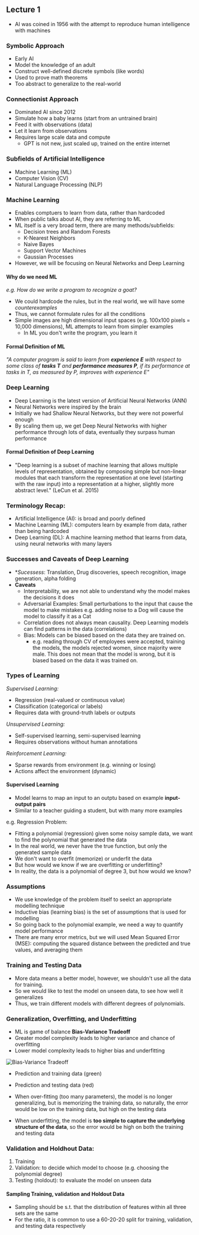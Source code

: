 ## Lecture 1 
- AI was coined in 1956 with the attempt to reproduce human intelligence with machines 

### Symbolic Approach 
- Early AI 
- Model the knowledge of an adult 
- Construct well-defined discrete symbols (like words) 
- Used to prove math theorems 
- Too abstract to generalize to the real-world

### Connectionist Approach
- Dominated AI since 2012 
- Simulate how a baby learns (start from an untrained brain)
- Feed it with observations (data)
- Let it learn from observations 
- Requires large scale data and compute 
    - GPT is not new, just scaled up, trained on the entire internet 


### Subfields of Artificial Intelligence
- Machine Learning (ML)
- Computer Vision (CV)
- Natural Language Processing (NLP)

### Machine Learning
- Enables comptuers to learn from data, rather than hardcoded 
- When public talks about AI, they are referring to ML
- ML itself is a very broad term, there are many methods/subfields:
    - Decision trees and Random Forests
    - K-Nearest Neighbors
    - Naive Bayes
    - Support Vector Machines
    - Gaussian Processes 
- However, we will be focusing on Neural Networks and Deep Learning


#### Why do we need ML
*e.g. How do we write a program to recognize a goat?*
- We could hardcode the rules, but in the real world, we will have some *counterexamples*
- Thus, we cannot formulate rules for all the conditions
- Simple images are high dimensional input spaces (e.g. 100x100 pixels = 10,000 dimensions), ML attempts to learn from simpler examples
    - In ML you don't write the program, you learn it

#### Formal Definition of ML
*"A computer program is said to learn from **experience E** with respect to some class of **tasks T** and **performance measures P**, if its performance at tasks in T, as measured by P, improves with experience E"*

### Deep Learning 
- Deep Learning is the latest version of Artificial Neural Networks (ANN) 
- Neural Networks were inspired by the brain 
- Initially we had Shallow Neural Networks, but they were not powerful enough
- By scaling them up, we get Deep Neural Networks with higher performance through lots of data, eventually they surpass human performance

#### Formal Definition of Deep Learning
- "Deep learning is a subset of machine learning that allows multiple levels of representation, obtained by composing simple but non-linear modules that each transform the representation at one level (starting with the raw input) into a representation at a higher, slightly more abstract level."
(LeCun et al. 2015)

### Terminology Recap: 
- Artificial Intelligence (AI): is broad and poorly defined 
- Machine Learning (ML): computers learn by example from data, rather than being hardcoded
- Deep Learning (DL): A machine learning method that learns from data, using neural networks with many layers





### Successes and Caveats of Deep Learning
- **Sucessess*: Translation, Drug discoveries, speech recognition, image generation, alpha folding
- **Caveats** 
    - Interpretability, we are not able to understand why the model makes the decisions it does
    - Adversarial Examples: Small perturbations to the input that cause the model to make mistakes e.g. adding noise to a Dog will cause the model to classify it as a Cat
    - Correlation does not always mean causality. Deep Learning models can find patterns in the data (correlations) 
    - Bias: Models can be biased based on the data they are trained on. 
        - e.g. reading through CV of employees were accepted, training the models, the models rejected women, since majority were male. This does not mean that the model is wrong, but it is biased based on the data it was trained on.


### Types of Learning
*Supervised Learning:*
- Regression (real-valued or continuous value)
- Classification (categorical or labels)
- Requires data with ground-truth labels or outputs 

*Unsupervised Learning:*
- Self-supervised learning, semi-supervised learning 
- Requires observations without human annotations 

*Reinforcement Learning:*
- Sparse rewards from environment (e.g. winning or losing)
- Actions affect the environment (dynamic)


#### Supervised Learning
- Model learns to map an input to an outptu based on example **input-output pairs**
- Similar to a teacher guiding a student, but with many more examples

e.g. Regression Problem:
- Fitting a polynomial (regression) given some noisy sample data, we want to find the polynomial that generated the data
- In the real world, we never have the true function, but only the generated sample data
- We don't want to overfit (memorize) or underfit the data 
- But how would we know if we are overfitting or underfitting?
- In reality, the data is a polynomial of degree 3, but how would we know?

### Assumptions
- We use knowledge of the problem itself to seelct an appropriate modelling technique 
- Inductive bias (learning bias) is the set of assumptions that is used for modelling 
- So going back to the polynomial example, we need a way to quantify model performance 
- There are many error metrics, but we will used Mean Squared Error (MSE): computing the squared distance between the predicted and true values, and averaging them

### Training and Testing Data 
- More data means a better model, however, we shouldn't use all the data for training. 
- So we would like to test the model on unseen data, to see how well it generalizes
- Thus, we train different models with different degrees of polynomials. 

### Generalization, Overfitting, and Underfitting
- ML is game of balance 
**Bias-Variance Tradeoff**
- Greater model complexity leads to higher variance and chance of overfitting 
- Lower model complexity leads to higher bias and underfitting

![Bias-Variance Tradeoff](l1.png)
- Prediction and training data (green)
- Prediction and testing data (red)

- When over-fitting (too many parameters), the model is no longer generalizing, but is memorizing the training data, so naturally, the error would be low on the training data, but high on the testing data
- When underfitting, the model is **too simple to capture the underlying structure of the data**, so the error would be high on both the training and testing data

### Validation and Holdhout Data:
1. Training 
2. Validation: to decide which model to choose (e.g. choosing the polynomial degree)
3. Testing (holdout): to evaluate the model on unseen data

#### Sampling Training, validation and Holdout Data
- Sampling should be s.t. that the distribution of features within all three sets are the same
- For the ratio, it is common to use a 60-20-20 split for training, validation, and testing data respectively

